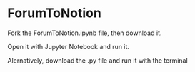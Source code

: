 # ForumToNotion

Fork the ForumToNotion.ipynb file, then download it.

Open it with Jupyter Notebook and run it.

Alernatively, download the .py file and run it with the terminal
